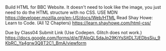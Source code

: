 Build HTML for BBC Website. It doesn't need to look like the image, you just need to do the HTML structure with no CSS.
USE MDN 
https://developer.mozilla.org/en-US/docs/Web/HTML
Read Shay Howe: Learn to Code. (All 12 Chapters)
https://learn.shayhowe.com/html-css/

Due by Class04
Submit Link (Use Codepen. Glitch does not work.)
https://docs.google.com/forms/d/e/1FAIpQLSdaJp29KiYsSitDL7JEDbsSiu_9KbRC_Ya4grw3Q8T2C1_BmA/viewform
